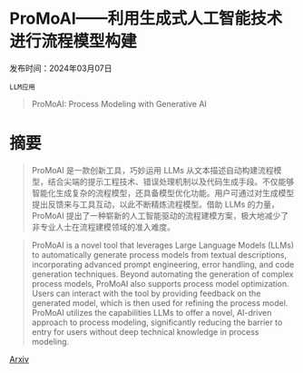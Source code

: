# ProMoAI——利用生成式人工智能技术进行流程模型构建

发布时间：2024年03月07日

`LLM应用`

> ProMoAI: Process Modeling with Generative AI

# 摘要

> ProMoAI 是一款创新工具，巧妙运用 LLMs 从文本描述自动构建流程模型，结合尖端的提示工程技术、错误处理机制以及代码生成手段。不仅能够智能化生成复杂的流程模型，还具备模型优化功能。用户可通过对生成模型提出反馈来与工具互动，以此不断精炼流程模型。借助 LLMs 的力量，ProMoAI 提出了一种崭新的人工智能驱动的流程建模方案，极大地减少了非专业人士在流程建模领域的准入难度。

> ProMoAI is a novel tool that leverages Large Language Models (LLMs) to automatically generate process models from textual descriptions, incorporating advanced prompt engineering, error handling, and code generation techniques. Beyond automating the generation of complex process models, ProMoAI also supports process model optimization. Users can interact with the tool by providing feedback on the generated model, which is then used for refining the process model. ProMoAI utilizes the capabilities LLMs to offer a novel, AI-driven approach to process modeling, significantly reducing the barrier to entry for users without deep technical knowledge in process modeling.

[Arxiv](https://arxiv.org/abs/2403.04327)